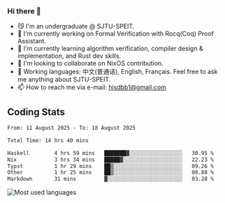 ### Hi there 👋

<!--
**definfo/definfo** is a ✨ _special_ ✨ repository because its `README.md` (this file) appears on your GitHub profile.

Here are some ideas to get you started:

- 🔭 I’m currently working on ...
- 🌱 I’m currently learning ...
- 👯 I’m looking to collaborate on ...
- 🤔 I’m looking for help with ...
- 💬 Ask me about ...
- 📫 How to reach me: ...
- 😄 Pronouns: ...
- ⚡ Fun fact: ...
-->

- 😼 I'm an undergraduate @ SJTU-SPEIT.
- 🔭 I'm currently working on Formal Verification with Rocq(Coq) Proof Assistant.
- 🌱 I'm currently learning algorithm verification, compiler design & implementation, and Rust dev skills.
- 👯 I'm looking to collaborate on NixOS contribution.
- 💬 Working languages: 中文(普通话), English, Français. Feel free to ask me anything about SJTU-SPEIT.
- 📫 How to reach me via e-mail: hjsdbb1@gmail.com

## Coding Stats

<!--START_SECTION:waka-->

```txt
From: 11 August 2025 - To: 18 August 2025

Total Time: 14 hrs 40 mins

Haskell        4 hrs 59 mins   ███████▓░░░░░░░░░░░░░░░░░   30.95 %
Nix            3 hrs 34 mins   █████▓░░░░░░░░░░░░░░░░░░░   22.23 %
Typst          1 hr 29 mins    ██▒░░░░░░░░░░░░░░░░░░░░░░   09.26 %
Other          1 hr 25 mins    ██▒░░░░░░░░░░░░░░░░░░░░░░   08.88 %
Markdown       31 mins         ▓░░░░░░░░░░░░░░░░░░░░░░░░   03.28 %
```

<!--END_SECTION:waka-->

![Most used languages](https://github-readme-stats.vercel.app/api/top-langs/?username=definfo&layout=donut&theme=dracula&exclude_repo=xv6-labs-2023)
